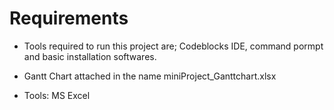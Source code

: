 # Requirements

* Tools required to run this project are;
Codeblocks IDE, command pormpt and basic installation softwares.
* Gantt Chart attached in the name miniProject_Ganttchart.xlsx

* Tools: MS Excel

